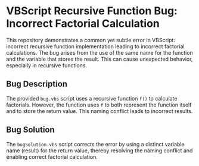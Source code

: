 # VBScript Recursive Function Bug: Incorrect Factorial Calculation

This repository demonstrates a common yet subtle error in VBScript: incorrect recursive function implementation leading to incorrect factorial calculations.  The bug arises from the use of the same name for the function and the variable that stores the result.  This can cause unexpected behavior, especially in recursive functions.

## Bug Description

The provided `bug.vbs` script uses a recursive function `f()` to calculate factorials. However, the function uses `f` to both represent the function itself and to store the return value. This naming conflict leads to incorrect results.

## Bug Solution

The `bugSolution.vbs` script corrects the error by using a distinct variable name (result) for the return value, thereby resolving the naming conflict and enabling correct factorial calculation.